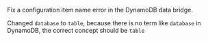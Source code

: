 Fix a configuration item name error in the DynamoDB data bridge.

Changed `database` to `table`, because there is no term like `database` in DynamoDB, the correct concept should be `table`
